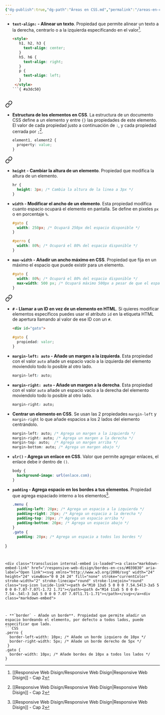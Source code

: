 ```yaml
---
{"dg-publish":true,"dg-path":"Áreas en CSS.md","permalink":"/areas-en-css/","hide":true,"tags":["programation","CSS","DVC/RWD/2","publish"]}
---
```



[^1]: [[Responsive Web Disign/Responsive Web Disign\|Responsive Web Disign]] - Cap 2

- **`text-align:` - Alinear un texto**. Propiedad que permite alinear un texto a la derecha, centrarlo o a la izquierda especificando en el valor[^1].
   ```HTML 
   <style>
      h1, h2, h3 {
        text-align: center;
      }
      h5, h6 {
        text-align: right;
      }
      p {
        text-align: left;
      }
    </style>
   ```{ #a3dc50}



<div class="transclusion internal-embed is-loaded"><a class="markdown-embed-link" href="/responsive-web-disign/elementos-basicos-en-css/#8e818e" aria-label="Open link"><svg xmlns="http://www.w3.org/2000/svg" width="24" height="24" viewBox="0 0 24 24" fill="none" stroke="currentColor" stroke-width="2" stroke-linecap="round" stroke-linejoin="round" class="svg-icon lucide-link"><path d="M10 13a5 5 0 0 0 7.54.54l3-3a5 5 0 0 0-7.07-7.07l-1.72 1.71"></path><path d="M14 11a5 5 0 0 0-7.54-.54l-3 3a5 5 0 0 0 7.07 7.07l1.71-1.71"></path></svg></a><div class="markdown-embed">



- **Estructura de los elementos en CSS**. La estructura de un documento CSS define a un elemento y entre `{}` las propiedades de este elemento. El valor de cada propiedad justo a continuación de `:`, y cada propiedad cerrada por `;`[^1].
   ```CSS
   element1, element2 {
     property: value;
   }
   ```
 

</div></div>



<div class="transclusion internal-embed is-loaded"><a class="markdown-embed-link" href="/responsive-web-disign/textos-en-css/#993faf" aria-label="Open link"><svg xmlns="http://www.w3.org/2000/svg" width="24" height="24" viewBox="0 0 24 24" fill="none" stroke="currentColor" stroke-width="2" stroke-linecap="round" stroke-linejoin="round" class="svg-icon lucide-link"><path d="M10 13a5 5 0 0 0 7.54.54l3-3a5 5 0 0 0-7.07-7.07l-1.72 1.71"></path><path d="M14 11a5 5 0 0 0-7.54-.54l-3 3a5 5 0 0 0 7.07 7.07l1.71-1.71"></path></svg></a><div class="markdown-embed">



- **`height` - Cambiar la altura de un elemento**. Propiedad que modifica la altura de un elemento.
   ```CSS 
   hr {
     height: 3px; /* Cambia la altura de la linea a 3px */
   }
   ```


</div></div>


- **`width` - Modificar el ancho de un elemento**. Esta propiedad modifica cuanto espacio ocupará el elemento en pantalla. Se define en pixeles `px` o en porcentaje `%`.
   ```CSS 
   #gato {
     width: 250px; /* Ocupará 250px del espacio disponible */
   }

   #perro {
     width: 80%; /* Ocupará el 80% del espacio disponible */
   }
   ```


- **`max-width` - Añadir un ancho máximo en CSS**. Propiedad que fija en un máximo el espacio que puede existir para un elemento.
   ```CSS
   #gato {
     width: 80%; /* Ocupará el 80% del espacio disponible */
     max-width: 500 px; /* Ocupará máximo 500px a pesar de que el espacio disponible es mayor */
   }
   ```



<div class="transclusion internal-embed is-loaded"><a class="markdown-embed-link" href="/responsive-web-disign/elementos-basicos-en-css/#1af052" aria-label="Open link"><svg xmlns="http://www.w3.org/2000/svg" width="24" height="24" viewBox="0 0 24 24" fill="none" stroke="currentColor" stroke-width="2" stroke-linecap="round" stroke-linejoin="round" class="svg-icon lucide-link"><path d="M10 13a5 5 0 0 0 7.54.54l3-3a5 5 0 0 0-7.07-7.07l-1.72 1.71"></path><path d="M14 11a5 5 0 0 0-7.54-.54l-3 3a5 5 0 0 0 7.07 7.07l1.71-1.71"></path></svg></a><div class="markdown-embed">



- **`#` - Llamar a un ID en vez de un elemento en HTML**. Si quieres modificar elementos específicos puedes usar el atributo `id` en la etiqueta HTML de apertura llamando al valor de ese ID con un `#`.
   ```HTML 
   <div id="gato">
   ```
   ```CSS 
   #gato {
     propiedad: valor;
   }
   ```
 

</div></div>


- **`margin-left: auto` - Añade un margen a la izquierda**. Esta propiedad con el valor `auto` añade un espacio vacío a la izquierda del elemento moviendolo todo lo posible al otro lado.
   ```CSS
   margin-left: auto;
   ```

- **`margin-right: auto` - Añade un margen a la derecha**. Esta propiedad con el valor `auto` añade un espacio vacío a la derecha del elemento moviendolo todo lo posible al otro lado.
   ```CSS
   margin-right: auto;
   ```

- **Centrar un elemento en CSS**. Se usan las 2 propiedades `margin-left` y `margin-right` lo que añade espacios a los 2 lados del elemento centrándolo.
   ```CSS 
   margin-left: auto; /* Agrega un margen a la izquierda */
   margin-right: auto; /* Agrega un margen a la derecha */
   margin-top: auto;  /* Agrega un margen arriba */
   margin-bottom: auto; /* Agrega un margen abajo */
   ```

- **`ulr()` - Agrega un enlace en CSS**. Valor que permite agregar enlaces, el enlace debe ir dentro de `()`.
   ```CSS 
   body {
     background-image: url(enlace.com);
   }
   ```

- **`padding` - Agrega espacio en los bordes a tus elementos**. Propiedad que agrega espaciado interno a los elementos[^1].
   ```CSS 
   .menu {
     padding-left: 20px; /* Agrega un espacio a la izquierda */
     padding-right: 20px; /* Agrega un espacio a la derecha */
     padding-top: 20px; /* Agrega un espacio arriba */
     padding-bottom: 20px; /* Agrega un espacio abajo */
   }
   .gato {
     padding: 20px; /* Agrega un espacio a todos los bordes */
}
   ```


<div class="transclusion internal-embed is-loaded"><a class="markdown-embed-link" href="/responsive-web-disign/bordes-en-css/#039830" aria-label="Open link"><svg xmlns="http://www.w3.org/2000/svg" width="24" height="24" viewBox="0 0 24 24" fill="none" stroke="currentColor" stroke-width="2" stroke-linecap="round" stroke-linejoin="round" class="svg-icon lucide-link"><path d="M10 13a5 5 0 0 0 7.54.54l3-3a5 5 0 0 0-7.07-7.07l-1.72 1.71"></path><path d="M14 11a5 5 0 0 0-7.54-.54l-3 3a5 5 0 0 0 7.07 7.07l1.71-1.71"></path></svg></a><div class="markdown-embed">



- **`border` - Añade un borde**. Propiedad que permite añadir un espacio bordeando el elemento, por defecto a todos lados, puede especificar que lado.
   ```CSS 
   .perro {
     border-left-width: 10px; /* Añade un borde izquiero de 10px */
     border-right-width: 5px; /* Añade un borde derecho de 5px */
    }
   .gato {
     border-width: 10px; /* Añade bordes de 10px a todos los lados */
   }
   ```


</div></div>
